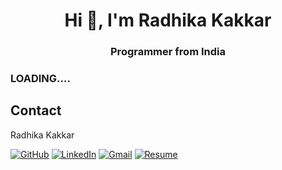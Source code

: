 <h1 align="center">Hi 👋, I'm Radhika Kakkar</h1>
<h3 align="center">Programmer from India</h3>

### LOADING....
## Contact

Radhika Kakkar

[![GitHub](https://img.shields.io/badge/github-%23121011.svg?style=for-the-badge&logo=github&logoColor=white)](https://github.com/radhikakakkar)
[![LinkedIn](https://img.shields.io/badge/linkedin-%230077B5.svg?style=for-the-badge&logo=linkedin&logoColor=white)](https://www.linkedin.com/in/radhika-kakkar/)
[![Gmail](https://img.shields.io/badge/Gmail-D14836?style=for-the-badge&logo=gmail&logoColor=white)](mailto:radhika3273@gmail.com)
[![Resume](https://img.shields.io/badge/Resume-000000?style=for-the-badge&logo=read-the-docs&logoColor=white)]()
